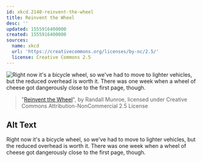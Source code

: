 ```yaml
---
id: xkcd.2140-reinvent-the-wheel
title: Reinvent the Wheel
desc: ''
updated: 1555916400000
created: 1555916400000
sources:
  name: xkcd
  url: 'https://creativecommons.org/licenses/by-nc/2.5/'
  license: Creative Commons 2.5
---
```

![Right now it's a bicycle wheel, so we've had to move to lighter vehicles, but the reduced overhead is worth it. There was one week when a wheel of cheese got dangerously close to the first page, though.](https://imgs.xkcd.com/comics/reinvent_the_wheel.png)
> "[Reinvent the Wheel](https://xkcd.com/2140/)", by Randall Munroe, licensed under Creative Commons Attribution-NonCommercial 2.5 License

## Alt Text
Right now it's a bicycle wheel, so we've had to move to lighter vehicles, but the reduced overhead is worth it. There was one week when a wheel of cheese got dangerously close to the first page, though.
